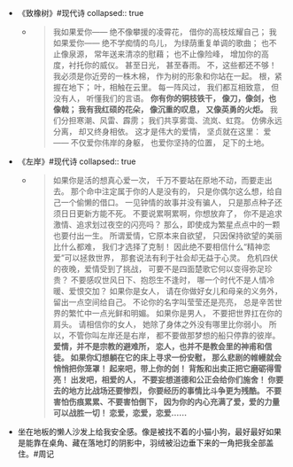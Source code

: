 - 《致橡树》#现代诗
  collapsed:: true
	- >我如果爱你——
	  绝不像攀援的凌霄花，
	  借你的高枝炫耀自己；
	  我如果爱你——
	  绝不学痴情的鸟儿，
	  为绿荫重复单调的歌曲；
	  也不止像泉源，
	  常年送来清凉的慰藉；
	  也不止像险峰，
	  增加你的高度，衬托你的威仪。
	  甚至日光，
	  甚至春雨。
	  不，这些都还不够！
	  我必须是你近旁的一株木棉，
	  作为树的形象和你站在一起。
	  根，紧握在地下；
	  叶，相触在云里。
	  每一阵风过，
	  我们都互相致意，
	  但没有人，
	  听懂我们的言语。
	  **你有你的铜枝铁干，
	  像刀，像剑，也像戟；
	  我有我红硕的花朵，
	  像沉重的叹息，
	  又像英勇的火炬。**
	  我们分担寒潮、风雷、霹雳；
	  我们共享雾霭、流岚、虹霓。
	  仿佛永远分离，
	  却又终身相依。
	  这才是伟大的爱情，
	  坚贞就在这里：
	  爱——
	  不仅爱你伟岸的身躯，
	  也爱你坚持的位置，
	  足下的土地。
- 《左岸》#现代诗
  collapsed:: true
	- >如果你是活的想真心爱一次，
	  千万不要站在原地不动，而要走出去。
	  那个命中注定属于你的人是没有的，
	  只是你偶尔这么想，给自己一个偷懒的借口。
	  一见钟情的故事并没有骗人，
	  只是那点种子还须日日更新方能不死。
	  不要说累啊累啊，你想放弃了，
	  你不是追求激情、追求划过夜空的闪亮吗？
	  那么，即使成为繁星点点中的一颗也要付出一生。
	  所谓爱情，它原本来自欲望，
	  只因保持欲望的美丽比什么都难，
	  我们才选择了克制！
	  因此绝不要相信什么“精神恋爱”可以拯救世界，
	  那套说法有利于社会却无益于心灵。
	  危机四伏的夜晚，爱情受到了挑战，
	  可要不是四面楚歌它何以变得弥足珍贵？
	  不要感叹世风日下、抱怨生不逢时，
	  哪一个时代不是人情冷暖、爱恨交加？
	  如果你是女人，
	  请在你做好女儿和母亲的义务外，
	  留出一点空间给自己。
	  不论你的名字叫莹莹还是亮亮，
	  总是辛苦世界的繁忙中一点光鲜和明媚。
	  如果你是男人，
	  不要把世界扛在你的肩头。
	  请相信你的女人，
	  她除了身体之外没有哪里比你弱小。
	  所以，不管你叫左岸还是右岸，
	  都不要做那梦想的船只停靠的彼岸。
	  **爱情，并不是宗教的避难所，
	  恋人，也并不是教会里的神甫和信徒。
	  如果你幻想躺在它的床上寻求一份安慰，
	  那么悲剧的帷幔就会悄悄把你笼罩！
	  起来吧，带上你的剑！
	  背叛和出卖正把它磨砺得雪亮！
	  出发吧，相爱的人，
	  不要妄想道德和公正会给你们施舍！
	  你要去的地方比战场还要惨烈，
	  你要经历的事情比斗争更为残酷。
	  不要害怕伤痕累累、不要害怕倒下，
	  因为你的内心充满了爱，爱的力量可以战胜一切！
	  恋爱，恋爱，恋爱……**
- 坐在地板的懒人沙发上给我安全感。像是被找不着的小猫小狗，最好最好如果是能靠在桌角、藏在落地灯的阴影中，羽绒被沿边垂下来的一角把我全部盖住。#周记